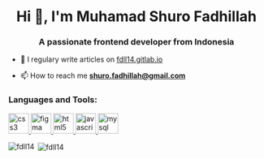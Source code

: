 <h1 align="center">Hi 👋, I'm Muhamad Shuro Fadhillah</h1>
<h3 align="center">A passionate frontend developer from Indonesia</h3>

- 📝 I regulary write articles on [fdll14.gitlab.io](fdll14.gitlab.io)

- 📫 How to reach me **shuro.fadhillah@gmail.com**


<h3 align="left">Languages and Tools:</h3>
<p align="left"> <a href="https://www.w3schools.com/css/" target="_blank"> <img src="https://devicons.github.io/devicon/devicon.git/icons/css3/css3-original-wordmark.svg" alt="css3" width="40" height="40"/> </a> <a href="https://www.figma.com/" target="_blank"> <img src="https://www.vectorlogo.zone/logos/figma/figma-icon.svg" alt="figma" width="40" height="40"/> </a> <a href="https://www.w3.org/html/" target="_blank"> <img src="https://devicons.github.io/devicon/devicon.git/icons/html5/html5-original-wordmark.svg" alt="html5" width="40" height="40"/> </a> <a href="https://developer.mozilla.org/en-US/docs/Web/JavaScript" target="_blank"> <img src="https://devicons.github.io/devicon/devicon.git/icons/javascript/javascript-original.svg" alt="javascript" width="40" height="40"/> </a> <a href="https://www.mysql.com/" target="_blank"> <img src="https://devicons.github.io/devicon/devicon.git/icons/mysql/mysql-original-wordmark.svg" alt="mysql" width="40" height="40"/> </a></p>

<p><img align="left" src="https://github-readme-stats.vercel.app/api/top-langs?username=fdll14&show_icons=true&locale=en&layout=compact" alt="fdll14" /></p>

<p>&nbsp;<img align="center" src="https://github-readme-stats.vercel.app/api?username=fdll14&show_icons=true&locale=en" alt="fdll14" /></p>
